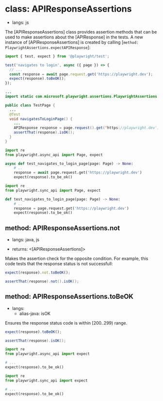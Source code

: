 # class: APIResponseAssertions
* langs: js

The [APIResponseAssertions] class provides assertion methods that can be used to make assertions about the [APIResponse] in the tests. A new instance of [APIResponseAssertions] is created by calling [`method: PlaywrightAssertions.expectAPIResponse`]:

```js
import { test, expect } from '@playwright/test';

test('navigates to login', async ({ page }) => {
  // ...
  const response = await page.request.get('https://playwright.dev');
  expect(response).toBeOK();
});
```

```java
...
import static com.microsoft.playwright.assertions.PlaywrightAssertions.assertThat;

public class TestPage {
  ...
  @Test
  void navigatesToLoginPage() {
    ...
    APIResponse response = page.request().get('https://playwright.dev');
    assertThat(response).isOK();
  }
}
```

```python async
import re
from playwright.async_api import Page, expect

async def test_navigates_to_login_page(page: Page) -> None:
    # ..
    response = await page.request.get('https://playwright.dev')
    expect(response).to_be_ok()
```

```python sync
import re
from playwright.sync_api import Page, expect

def test_navigates_to_login_page(page: Page) -> None:
    # ..
    response = page.request.get('https://playwright.dev')
    expect(response).to_be_ok()
```


## method: APIResponseAssertions.not
* langs: java, js
- returns: <[APIResponseAssertions]>

Makes the assertion check for the opposite condition. For example, this code tests that the response status is not successfull:

```js
expect(response).not.toBeOK();
```

```java
assertThat(response).not().isOK();
```

## method: APIResponseAssertions.toBeOK
* langs:
  - alias-java: isOK

Ensures the response status code is within [200..299) range.

```js
expect(response).toBeOK();
```

```java
assertThat(response).isOK();
```

```python async
import re
from playwright.async_api import expect

# ...
expect(response).to_be_ok()
```

```python sync
import re
from playwright.sync_api import expect

# ...
expect(response).to_be_ok()
```
